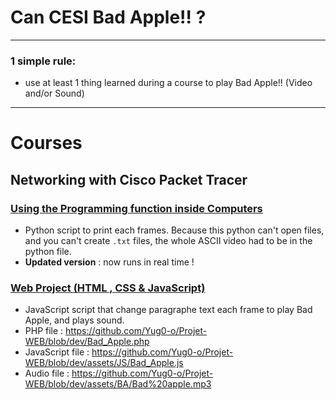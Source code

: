 # Can CESI Bad Apple!! ?

---

### 1 simple rule:
- use at least 1 thing learned during a course to play Bad Apple!! (Video and/or Sound)


---
# Courses
## Networking with Cisco Packet Tracer
### [Using the Programming function inside Computers](https://www.youtube.com/watch?v=OW7dnr0aOqs)
- Python script to print each frames. Because this python can't open files, and you can't create `.txt` files, the whole ASCII video had to be in the python file.
- **Updated version** : now runs in real time !
### [Web Project (HTML , CSS & JavaScript)](https://github.com/Yug0-o/Projet-WEB/blob/dev/Bad_Apple.php)
- JavaScript script that change paragraphe text each frame to play Bad Apple, and plays sound.
- PHP file : https://github.com/Yug0-o/Projet-WEB/blob/dev/Bad_Apple.php
- JavaScript file : https://github.com/Yug0-o/Projet-WEB/blob/dev/assets/JS/Bad_Apple.js
- Audio file : https://github.com/Yug0-o/Projet-WEB/blob/dev/assets/BA/Bad%20apple.mp3
